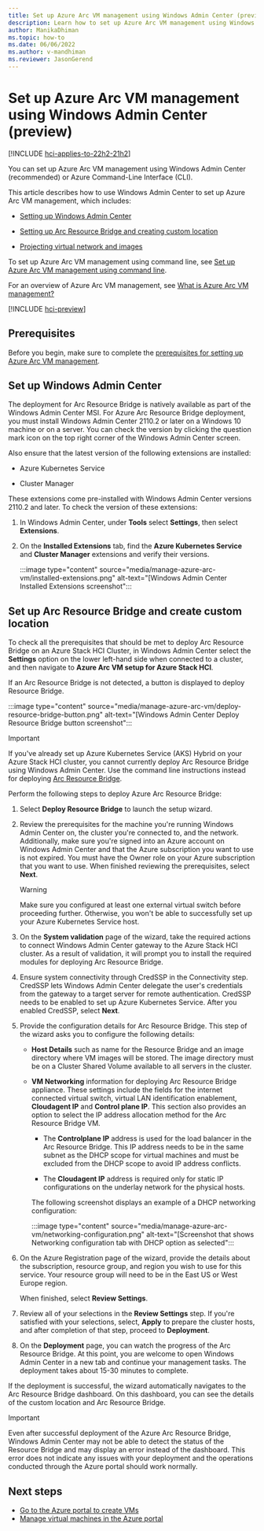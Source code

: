 ```yaml
---
title: Set up Azure Arc VM management using Windows Admin Center (preview)
description: Learn how to set up Azure Arc VM management using Windows Admin Center (preview).
author: ManikaDhiman
ms.topic: how-to
ms.date: 06/06/2022
ms.author: v-mandhiman
ms.reviewer: JasonGerend
---
```


# Set up Azure Arc VM management using Windows Admin Center (preview)

[!INCLUDE [hci-applies-to-22h2-21h2](../../includes/hci-applies-to-22h2-21h2.md)]

You can set up Azure Arc VM management using Windows Admin Center (recommended) or Azure Command-Line Interface (CLI).

This article describes how to use Windows Admin Center to set up Azure Arc VM management, which includes:

- [Setting up Windows Admin Center](#set-up-windows-admin-center)

- [Setting up Arc Resource Bridge and creating custom location](#set-up-arc-resource-bridge-and-create-custom-location)

- [Projecting virtual network and images](create-virtual-networks.md)

To set up Azure Arc VM management using command line, see [Set up Azure Arc VM management using command line](deploy-arc-resource-bridge-using-command-line.md).

For an overview of Azure Arc VM management, see [What is Azure Arc VM management?](azure-arc-vm-management-overview.md)

[!INCLUDE [hci-preview](../../includes/hci-preview.md)]

## Prerequisites

Before you begin, make sure to complete the [prerequisites for setting up Azure Arc VM management](azure-arc-vm-management-prerequisites.md).

## Set up Windows Admin Center

The deployment for Arc Resource Bridge is natively available as part of the Windows Admin Center MSI. For Azure Arc Resource Bridge deployment, you must install Windows Admin Center 2110.2 or later on a Windows 10 machine or on a server. You can check the version by clicking the question mark icon on the top right corner of the Windows Admin Center screen.

Also ensure that the latest version of the following extensions are installed:

- Azure Kubernetes Service

- Cluster Manager

These extensions come pre-installed with Windows Admin Center versions 2110.2 and later. To check the version of these extensions:

1. In Windows Admin Center, under **Tools** select **Settings**, then select **Extensions**.
1. On the **Installed Extensions** tab, find the **Azure Kubernetes Service** and **Cluster Manager** extensions and verify their versions.

    :::image type="content" source="media/manage-azure-arc-vm/installed-extensions.png" alt-text="[Windows Admin Center Installed Extensions screenshot":::

## Set up Arc Resource Bridge and create custom location

To check all the prerequisites that should be met to deploy Arc Resource Bridge on an Azure Stack HCI Cluster, in Windows Admin Center select the **Settings** option on the lower left-hand side when connected to a cluster, and then navigate to **Azure Arc VM setup for Azure Stack HCI**.

If an Arc Resource Bridge is not detected, a button is displayed to deploy Resource Bridge.

 :::image type="content" source="media/manage-azure-arc-vm/deploy-resource-bridge-button.png" alt-text="[Windows Admin Center Deploy Resource Bridge button screenshot":::

> [!IMPORTANT]
> If you've already set up Azure Kubernetes Service (AKS) Hybrid on your Azure Stack HCI cluster, you cannot currently deploy Arc Resource Bridge using Windows Admin Center. Use the command line instructions instead for deploying [Arc Resource Bridge](deploy-arc-resource-bridge-using-command-line.md).

Perform the following steps to deploy Azure Arc Resource Bridge:

1. Select **Deploy Resource Bridge** to launch the setup wizard.

1. Review the prerequisites for the machine you're running Windows Admin Center on, the cluster you're connected to, and the network. Additionally, make sure you're signed into an Azure account on Windows Admin Center and that the Azure subscription you want to use is not expired. You must have the Owner role on your Azure subscription that you want to use. When finished reviewing the prerequisites, select **Next**.

    > [!WARNING]
    > Make sure you configured at least one external virtual switch before proceeding further. Otherwise, you won't be able to successfully set up your Azure Kubernetes Service host.

1. On the **System validation** page of the wizard, take the required actions to connect Windows Admin Center gateway to the Azure Stack HCI cluster. As a result of validation, it will prompt you to install the required modules for deploying Arc Resource Bridge.

1. Ensure system connectivity through CredSSP in the Connectivity step. CredSSP lets Windows Admin Center delegate the user's credentials from the gateway to a target server for remote authentication. CredSSP needs to be enabled to set up Azure Kubernetes Service. After you enabled CredSSP, select **Next**.

1. Provide the configuration details for Arc Resource Bridge. This step of the wizard asks you to configure the following details:

    - **Host Details** such as name for the Resource Bridge and an image directory where VM images will be stored. The image directory must be on a Cluster Shared Volume available to all servers in the cluster.

    - **VM Networking** information for deploying Arc Resource Bridge appliance. These settings include the fields for the internet connected virtual switch, virtual LAN identification enablement, **Cloudagent IP** and **Control plane IP**. This section also provides an option to select the IP address allocation method for the Arc Resource Bridge VM.
    
        - The **Controlplane IP** address is used for the load balancer in the Arc Resource Bridge. This IP address needs to be in the same subnet as the DHCP scope for virtual machines and must be excluded from the DHCP scope to avoid IP address conflicts.
        
        - The **Cloudagent IP** address is required only for static IP configurations on the underlay network for the physical hosts.

        The following screenshot displays an example of a DHCP networking configuration:

        :::image type="content" source="media/manage-azure-arc-vm/networking-configuration.png" alt-text="[Screenshot that shows Networking configuration tab with DHCP option as selected":::

1. On the Azure Registration page of the wizard, provide the details about the subscription, resource group, and region you wish to use for this service. Your resource group will need to be in the East US or West Europe region.

    When finished, select **Review Settings**.

1. Review all of your selections in the **Review Settings** step. If you're satisfied with your selections, select, **Apply** to prepare the cluster hosts, and after completion of that step, proceed to **Deployment**.

1. On the **Deployment** page, you can watch the progress of the Arc Resource Bridge. At this point, you are welcome to open Windows Admin Center in a new tab and continue your management tasks. The deployment takes about 15-30 minutes to complete.

If the deployment is successful, the wizard automatically navigates to the Arc Resource Bridge dashboard. On this dashboard, you can see the details of the custom location and Arc Resource Bridge.

> [!IMPORTANT]
> Even after successful deployment of the Azure Arc Resource Bridge, Windows Admin Center may not be able to detect the status of the Resource Bridge and may display an error instead of the dashboard. This error does not indicate any issues with your deployment and the operations conducted through the Azure portal should work normally.

## Next steps

- [Go to the Azure portal to create VMs](https://portal.azure.com/#home)
- [Manage virtual machines in the Azure portal](manage-virtual-machines-in-azure-portal.md)